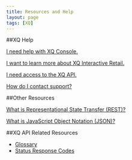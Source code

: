 ```yaml
---
title: Resources and Help
layout: page
tags: [XQ]
---
```


##XQ Help

[I need help with XQ Console.](http://support.iqmetrix.com/forums/20346521-xq-console?id=forum_20490098&name=XQ%20Console&type=d)

[I want to learn more about XQ Interactive Retail.](http://www.iqmetrix.com/products/xq)

<a href="mailto:support@iqmetrix.com">I need access to the XQ API.</a>

[How do I contact support?](http://www.iqmetrix.com/support)


##Other Resources

[What is Representational State Transfer (REST)?](http://en.wikipedia.org/wiki/Representational_state_transfer)

[What is JavaScript Object Notation (JSON)?](http://www.json.org/)




##XQ API Related Resources


* [Glossary](http://developers.iqmetrix.com/xq/glossary.html) 
* [Status Response Codes](http://developers.iqmetrix.com/xq/response_codes.html)